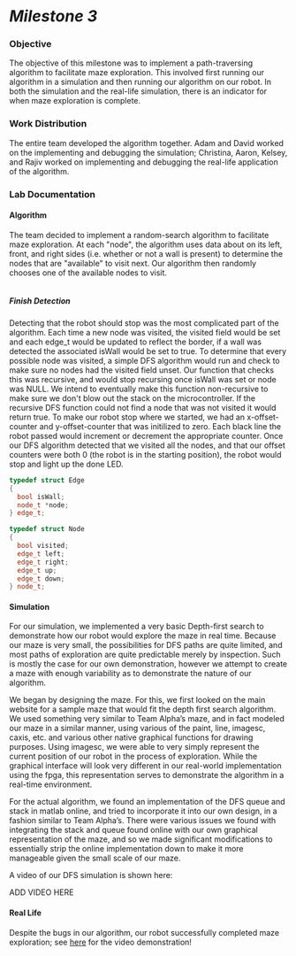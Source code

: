 # __*Milestone 3*__

### Objective
The objective of this milestone was to implement a path-traversing algorithm to facilitate maze exploration. This involved first running our algorithm in a simulation and then running our algorithm on our robot. In both the simulation and the real-life simulation, there is an indicator for when maze exploration is complete.

### Work Distribution
The entire team developed the algorithm together. Adam and David worked on the implementing and debugging the simulation; Christina, Aaron, Kelsey, and Rajiv worked on implementing and debugging the real-life application of the algorithm.

### Lab Documentation

#### Algorithm
The team decided to implement a random-search algorithm to facilitate maze exploration. At each "node", the algorithm uses data about on its left, front, and right sides (i.e. whether or not a wall is present) to determine the nodes that are "available" to visit next. Our algorithm then randomly chooses one of the available nodes to visit.

```c++
```

##### Finish Detection
Detecting that the robot should stop was the most complicated part of the algorithm. Each time a new node was visited, the visited field would be set and each edge_t would be updated to reflect the border, if a wall was detected the associated isWall would be set to true. To determine that every possible node was visited, a simple DFS algorithm would run and check to make sure no nodes had the visited field unset. Our function that checks this was recursive, and would stop recursing once isWall was set or node was NULL. We intend to eventually make this function non-recursive to make sure we don't blow out the stack on the microcontroller. If the recursive DFS function could not find a node that was not visited it would return true. To make our robot stop where we started, we had an x-offset-counter and y-offset-counter that was initilized to zero. Each black line the robot passed would increment or decrement the appropriate counter. Once our DFS algorithm detected that we visited all the nodes, and that our offset counters were both 0 (the robot is in the starting position), the robot would stop and light up the done LED.

```c++
typedef struct Edge
{
  bool isWall;
  node_t *node;
} edge_t;

typedef struct Node
{
  bool visited;
  edge_t left;
  edge_t right;
  edge_t up;
  edge_t down;
} node_t;
```


#### Simulation
For our simulation, we implemented a very basic Depth-first search to demonstrate how our robot would explore the maze in real time. Because our maze is very small, the possibilities for DFS paths are quite limited, and most paths of exploration are quite predictable merely by inspection. Such is mostly the case for our own demonstration, however we attempt to create a maze with enough variability as to demonstrate the nature of our algorithm.

We began by designing the maze. For this, we first looked on the main website for a sample maze that would fit the depth first search algorithm. We used something very similar to Team Alpha’s maze, and in fact modeled our maze in a similar manner, using various of the paint, line, imagesc, caxis, etc. and various other native graphical functions for drawing purposes. Using imagesc, we were able to very simply represent the current position of our robot in the process of exploration. While the graphical interface will look very different in our real-world implementation using the fpga, this representation serves to demonstrate the algorithm in a real-time environment.

For the actual algorithm, we found an implementation of the DFS queue and stack in matlab online, and tried to incorporate it into our own design, in a fashion similar to Team Alpha’s. There were various issues we found with integrating the stack and queue found online with our own graphical representation of the maze, and so we made significant modifications to essentially strip the online implementation down to make it more manageable given the small scale of our maze.

A video of our DFS simulation is shown here:

ADD VIDEO HERE


#### Real Life
Despite the bugs in our algorithm, our robot successfully completed maze exploration; see [here]() for the video demonstration!
